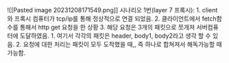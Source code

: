 
![[Pasted image 20231208171549.png]]
시나리오 1번(layer 7 프록시):
	1. client 와 프록시 컴퓨터가 tcp/ip를 통해 정상적으로 연결 되었음.
	2. 클라이언트에서 fetch함수를 통해서 http get 요청을 한 상황 
	3. 해당 요청은 3개의 패킷으로 쪼개져 서버컴퓨터에 도달하였음.
		1. 여기서 각각의 패킷은 header, body1, body2라고 생각 할 수 있음.
		2. 요청에 대한 처리는 패킷이 모두 도착했을 때,, 즉 하나로 합쳐져서 해독가능할 때 가능함.